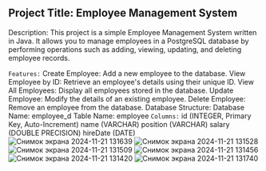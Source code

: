 ## Project Title: Employee Management System
Description:
This project is a simple Employee Management System written in Java. It allows you to manage employees in a PostgreSQL database by performing operations such as adding, viewing, updating, and deleting employee records.

```Features:```
Create Employee: Add a new employee to the database.
View Employee by ID: Retrieve an employee's details using their unique ID.
View All Employees: Display all employees stored in the database.
Update Employee: Modify the details of an existing employee.
Delete Employee: Remove an employee from the database.
Database Structure:
Database Name: employee_d
Table Name: employee
``Columns:``
id (INTEGER, Primary Key, Auto-Increment)
name (VARCHAR)
position (VARCHAR)
salary (DOUBLE PRECISION)
hireDate (DATE)
![Снимок экрана 2024-11-21 131639](https://github.com/user-attachments/assets/3ec9db4d-7220-4306-8ec0-eaa102bebbad)
![Снимок экрана 2024-11-21 131528](https://github.com/user-attachments/assets/6d05071b-523c-400d-804f-8a4ce0073234)
![Снимок экрана 2024-11-21 131509](https://github.com/user-attachments/assets/b3fdd05c-450b-41ce-b347-c3ae327d2f69)
![Снимок экрана 2024-11-21 131456](https://github.com/user-attachments/assets/ccac3b30-a7d0-4d9c-a043-b27041c23df9)
![Снимок экрана 2024-11-21 131420](https://github.com/user-attachments/assets/adf72d87-dc14-4116-82f0-c764669052b1)
![Снимок экрана 2024-11-21 131740](https://github.com/user-attachments/assets/8e6a8451-351a-4cc6-9127-b582b2ebaf65)
